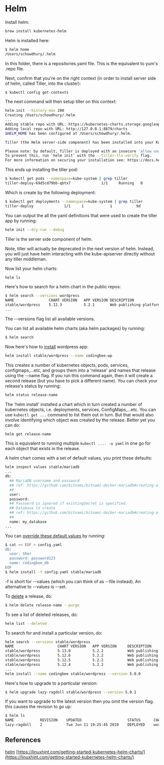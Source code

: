 # Helm


Install helm:

```bash
brew install kubernetes-helm
```

Helm is installed here:

```bash
$ helm home
/Users/schowdhury/.helm
```

In this folder, there is a repositories.yaml file. This is the equivalent to yum's .repo file. 


Next, confirm that you're on the right context (in order to install server side of helm, called Tiller, into the cluster):

```bash
$ kubectl config get-contexts
```

The next command will then setup tiller on this context:


```bash
helm init --history-max 200
Creating /Users/schowdhury/.helm
...
Adding stable repo with URL: https://kubernetes-charts.storage.googleapis.com
Adding local repo with URL: http://127.0.0.1:8879/charts
$HELM_HOME has been configured at /Users/schowdhury/.helm.

Tiller (the Helm server-side component) has been installed into your Kubernetes Cluster.

Please note: by default, Tiller is deployed with an insecure 'allow unauthenticated users' policy.
To prevent this, run `helm init` with the --tiller-tls-verify flag.
For more information on securing your installation see: https://docs.helm.sh/using_helm/#securing-your-helm-installation
```

This ends up installing the tiller pod:

```bash
$ kubectl get pods --namespace=kube-system | grep tiller
tiller-deploy-69d5cd79bb-qbtx7              1/1     Running   0          2m20s
```

Which is create by the following deployment:

```bash
$ kubectl get deployments --namespace=kube-system | grep tiller
tiller-deploy              1/1     1            1           9d
```

You can output the all the yaml definitions that were used to create the tiller app by running:

```bash
helm init --dry-run --debug
```

Tiller is the server side component of helm. 

Note, tiller will actually be deprecated in the next version of helm. Instead, you will just have helm interacting with the kube-apiserver directly without any tiller middleman. 

Now list your helm charts:

```bash
helm ls
```

Here's how to search for a helm chart in the public repos:

```bash
$ helm search --versions wordpress
NAME            	CHART VERSION	APP VERSION	DESCRIPTION
stable/wordpress	5.12.3       	5.2.1      	Web publishing platform for building blogs and websites.
...
```

The --versions flag list all available versions. 

You can list all available helm charts (aka helm packages) by running:

```bash
$ helm search
```

Now here's how to [install](https://helm.sh/docs/using_helm/#more-installation-methods) wordpress app:

```bash
helm install stable/wordpress --name codingbee-wp
```

This creates a number of kubernetes objects, pods, services, configmaps,...etc, and groups them into a 'release' and names that release using the --name flag. If you run this command again, then it will create a second release (but you have to pick a different name). You can check your release's status by running:



```bash
helm status release-name
```

The 'helm install' installed a chart which in turn created a number of kubernetes objects, i.e. deployments, services, ConfigMaps,...etc. You can use `kubectl get ...` command to list them out in turn. But that would also involve identifying which object was created by the release. Better yet you can do:


```bash
helm get release-name
```

This is equivalent to running multiple `kubectl .... -o yaml` in one go for each object that exists in the release. 



A helm chart comes with a set of default values, you print these defaults:


```bash
helm inspect values stable/mariadb
...
db:
  ## MariaDB username and password
  ## ref: https://github.com/bitnami/bitnami-docker-mariadb#creating-a-database-user-on-first-run
  ##
  user:
  password:
  ## Password is ignored if existingSecret is specified.
  ## Database to create
  ## ref: https://github.com/bitnami/bitnami-docker-mariadb#creating-a-database-on-first-run
  ##
  name: my_database
...
```

You can [override these default values](https://helm.sh/docs/using_helm/#customizing-the-chart-before-installing) by running:

```bash
$ cat << EOF > config.yaml
db:
  user: Sher
  password: password123
  name: codingbee_db
EOF
$ helm install -f config.yaml stable/mariadb
```

-f is short for --values (which you can think of as --file instead). An alternative to --values is --set. 


To [delete](https://helm.sh/docs/helm/#helm-delete) a release, do:

```bash
$ helm delete release-name --purge
```

To see a list of deleted releases, do:

```bash
helm list --deleted
```

To search for and install a particular version, do:

```bash
helm search --versions stable/wordpress
NAME                    CHART VERSION   APP VERSION     DESCRIPTION                                             
stable/wordpress        5.13.0          5.2.2           Web publishing platform for building blogs and websites.
stable/wordpress        5.12.6          5.2.2           Web publishing platform for building blogs and websites.
stable/wordpress        5.12.5          5.2.2           Web publishing platform for building blogs and websites.
stable/wordpress        5.12.4          5.2.2           Web publishing platform for building blogs and websites.
...
helm install --name codingbee stable/wordpress --version 5.0.0
```

Here's how to upgrade to a particular version:

```bash
$ helm upgrade lazy-ragdoll stable/wordpress --version 5.0.1
```

If you want to upgrade to the latest version then you omit the version flag. this causes the revision to go up:

```bash
$ helm ls
NAME        	REVISION	UPDATED                 	STATUS  	CHART          	APP VERSION	NAMESPACE
lazy-ragdoll	2       	Tue Jun 11 19:25:45 2019	DEPLOYED	wordpress-5.0.1	5.0.1      	default
```


## References
[helm](https://helm.sh/)
[https://linuxhint.com/getting-started-kubernetes-helm-charts/](https://linuxhint.com/getting-started-kubernetes-helm-charts/)
